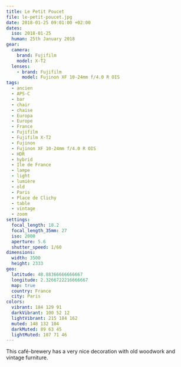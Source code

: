 ```yaml
---
title: Le Petit Poucet
file: le-petit-poucet.jpg
date: 2018-01-25 09:01:00 +02:00
dates:
  iso: 2018-01-25
  human: 25th January 2018
gear:
  camera:
    brand: Fujifilm
    model: X-T2
  lenses:
    - brand: Fujifilm
      model: Fujinon XF 10-24mm f/4.0 R OIS
tags:
  - ancien
  - APS-C
  - bar
  - chair
  - chaise
  - Europa
  - Europe
  - France
  - Fujifilm
  - Fujifilm X-T2
  - Fujinon
  - Fujinon XF 10-24mm f/4.0 R OIS
  - HDR
  - hybrid
  - Ile de France
  - lampe
  - light
  - lumière
  - old
  - Paris
  - Place de Clichy
  - table
  - vintage
  - zoom
settings:
  focal_length: 18.2
  focal_length_35mm: 27
  iso: 2000
  aperture: 5.6
  shutter_speed: 1/60
dimensions:
  width: 3500
  height: 2333
geo:
  latitude: 48.88366666666667
  longitude: 2.3266722216666667
  map: true
  country: France
  city: Paris
colors:
  vibrant: 184 129 91
  darkVibrant: 100 52 12
  lightVibrant: 215 184 162
  muted: 148 132 104
  darkMuted: 89 63 45
  lightMuted: 107 71 46
---
```


This café-brewery has a very nice decoration with old woodwork and vintage furniture.
